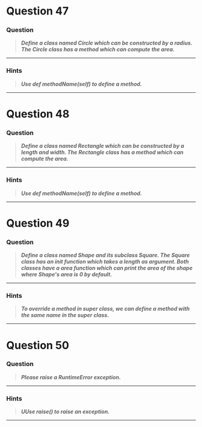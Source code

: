 
# Question 47

### **Question**

> ***Define a class named Circle which can be constructed by a radius. The Circle class has a method which can compute the area.***

----------------------

### Hints
> ***Use def methodName(self) to define a method.***

---------------------

# Question 48

### **Question**

> ***Define a class named Rectangle which can be constructed by a length and width. The Rectangle class has a method which can compute the area.***

----------------------

### Hints 
> ***Use def methodName(self) to define a method.***

----

# Question 49

### **Question**

> ***Define a class named Shape and its subclass Square. The Square class has an init function which takes a length as argument. Both classes have a area function which can print the area of the shape where Shape's area is 0 by default.***

----------------------

### Hints 
> ***To override a method in super class, we can define a method with the same name in the super class.***

----------------------
# Question 50

### **Question**

> ***Please raise a RuntimeError exception.***

----------------------
### Hints
> ***UUse raise() to raise an exception.***

-----------